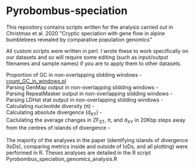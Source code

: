 # Pyrobombus-speciation
This repository contains scripts written for the analysis carried out in Christmas et al. 2020 "Cryptic speciation with gene flow in alpine bumblebees revealed by comparative population genomics"

All custom scripts were written in perl. I wrote these to work specifically on our datasets and so will require some editing (such as input/output filenames and sample names) if you are to apply them to other datasets.<br>

Proportion of GC in non-overlapping slidding windows - [count_GC_in_windows.pl](http://github.com/MattChristmas/Pyrobombus-speciation/count_GC_in_windows.pl) <br>
Parsing GenMap output in non-overlapping slidding windows - <br>
Parsing RepeatMasker output in non-overlapping slidding windows - <br>
Parsing LDHat stat output in non-overlapping slidding windows - <br>
Calculating nucleotide diversity (π) - <br>
Calculating absolute divergence (d<sub>XY</sub>) - <br>
Caclulating the average changes in ZF<sub>ST</sub>, π, and d<sub>XY</sub> in 20Kbp steps away from the centres of islands of divergence - <br>
<br>
The majority of the analyses in the paper (identifying islands of divergence (IoDs), comparing metrics inside and outside of IoDs, and all plotting) were performed in R. Theses analyses are detailed in the R script Pyrobombus_speciation_genomics_analysis.R
